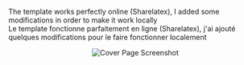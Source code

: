The template works perfectly online (Sharelatex), I added some modifications in order to make it work locally  
Le template fonctionne parfaitement en ligne (Sharelatex), j'ai ajouté quelques modifications pour le faire fonctionner localement
<p align="center">
  <img src="https://raw.githubusercontent.com/stoufa/ISI-LaTeX-Template/master/cover_page_screenshot.PNG" alt="Cover Page Screenshot"/>
</p>

